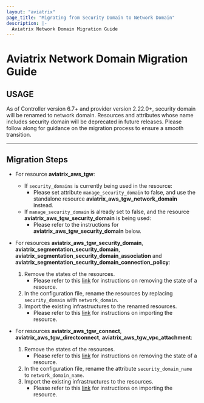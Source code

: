 ```yaml
---
layout: "aviatrix"
page_title: "Migrating from Security Domain to Network Domain"
description: |-
  Aviatrix Network Domain Migration Guide
---
```


# Aviatrix Network Domain Migration Guide

## USAGE
As of Controller version 6.7+ and provider version 2.22.0+, security domain will be renamed to network domain. Resources and attributes whose name includes security domain will be deprecated in future releases. Please follow along for guidance on the migration process to ensure a smooth transition.

---
## Migration Steps

- For resource **aviatrix_aws_tgw**:
  - If `security_domains` is currently being used in the resource:
    - Please set attribute `manage_security_domain` to false, and use the standalone resource **aviatrix_aws_tgw_network_domain** instead.
  - If `manage_security_domain` is already set to false, and the resource **aviatrix_aws_tgw_security_domain** is being used:
    - Please refer to the instructions for **aviatrix_aws_tgw_security_domain** below.
     

- For resources **aviatrix_aws_tgw_security_domain**, **aviatrix_segmentation_security_domain**, **aviatrix_segmentation_security_domain_association** and **aviatrix_segmentation_security_domain_connection_policy**:
  1. Remove the states of the resources.
     - Please refer to this [link](https://www.terraform.io/cli/commands/state/rm) for instructions on removing the state of a resource.
  2. In the configuration file, rename the resources by replacing `security_domain` with `network_domain`.
  3. Import the existing infrastructures to the renamed resources.
     - Please refer to this [link](https://www.terraform.io/cli/import) for instructions on importing the resource.

- For resources **aviatrix_aws_tgw_connect**, **aviatrix_aws_tgw_directconnect**, **aviatrix_aws_tgw_vpc_attachment**:
  1. Remove the states of the resources.
     - Please refer to this [link](https://www.terraform.io/cli/commands/state/rm) for instructions on removing the state of a resource.
  2. In the configuration file, rename the attribute `security_domain_name` to `network_domain_name`.
  3. Import the existing infrastructures to the resources.
     - Please refer to this [link](https://www.terraform.io/cli/import) for instructions on importing the resource.
  